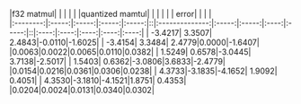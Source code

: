 |f32 matmul|       |       |       |       |  |quantized mamtul|       |       |      |       |  | error|      |      |      |      
|:--------:|:-----:|:-----:|:-----:|:-----:|::|:--------------:|:-----:|:-----:|:----:|:-----:|::|:----:|:----:|:----:|:----:|:----:|
|   -3.4217| 3.3507| 2.4843|-0.0110|-1.6025|  |         -3.4154| 3.3484| 2.4779|0.0000|-1.6407|  |0.0063|0.0022|0.0065|0.0110|0.0382|
|    1.5249| 0.6578|-3.0445| 3.7138|-2.5017|  |          1.5403| 0.6362|-3.0806|3.6833|-2.4779|  |0.0154|0.0216|0.0361|0.0306|0.0238|
|    4.3733|-3.1835|-4.1652| 1.9092| 0.4051|  |          4.3530|-3.1810|-4.1521|1.8751| 0.4353|  |0.0204|0.0024|0.0131|0.0340|0.0302|
